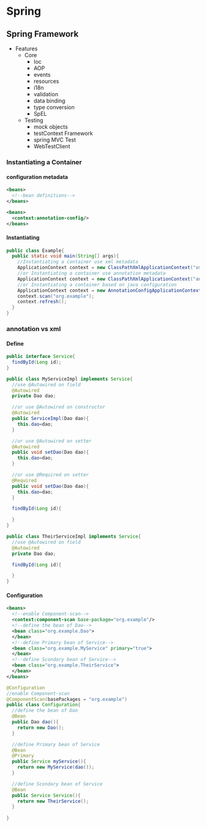 # Spring
## Spring Framework
- Features
  - Core
    - Ioc
    - AOP
    - events
    - resources
    - i18n
    - validation
    - data binding
    - type conversion
    - SpEL
  - Testing
    - mock objects
    - testContext Framework
    - spring MVC Test
    - WebTestClient

###  Instantiating a Container
#### configuration metadata
```xml title="xml-based-configuration.xml"
<beans>
  <!--bean definitions-->
</beans>
```
```xml title="annotation-based-configuration.xml"
<beans>
  <context:annotation-config/>
</beans>
```
#### Instantiating
```java
public class Example{
  public static void main(String[] args){
    //Instantiating a container use xml metadata
    ApplicationContext context = new ClassPathXmlApplicationContext("xml-based-configuration.xml");
    //or Instantiating a container use annotation metadata
    ApplicationContext context = new ClassPathXmlApplicationContext("annotation-based-configuration.xml");
    //or Instantiating a container based on java configuration
    ApplicationContext context = new AnnotationConfigApplicationContext();
    context.scan("org.example");
    context.refresh();
  }
}
```

### annotation vs xml
#### Define
```java title="Service.java"
public interface Service{
  findById(Long id);
}

```
```java title="MyServiceImpl.java"
public class MyServiceImpl implements Service{
  //use @Autowired on field
  @Autowired
  private Dao dao;

  //or use @Autowired on constructor
  @Autowired
  public ServiceImpl(Dao dao){
    this.dao=dao;
  }

  //or use @Autowired on setter
  @Autowired
  public void setDao(Dao dao){
    this.dao=dao;
  }

  //or use @Required on setter
  @Required
  public void setDao(Dao dao){
    this.dao=dao;
  }

  findById(Long id){

  }
}

```
```java title="TheirServiceImpl.java"
public class TheirServiceImpl implements Service{
  //use @Autowired on field
  @Autowired
  private Dao dao;

  findById(Long id){

  }
}

```
#### Configuration
```xml
<beans>
  <!--enable Component-scan-->
  <context:component-scan base-package="org.example"/>
  <!--define the bean of Dao-->
  <bean class="org.example.Dao">
  </bean>
  <!--define Primary bean of Service-->
  <bean class="org.example.MyService" primary="true">
  </bean>
  <!--define Scondary bean of Service-->
  <bean class="org.example.TheirService">
  </bean>
</beans>
```
```java
@Configuration
//enable Component-scan
@ComponentScan(basePackages = "org.example") 
public class Configuration{
  //define the bean of Dao
  @Bean
  public Dao dao(){
    return new Dao();
  }

  //define Primary bean of Service
  @Bean
  @Primary
  public Service myService(){
    return new MyService(dao());
  }

  //define Scondary bean of Service
  @Bean
  public Service Service(){
    return new TheirService();
  }
  
}
```